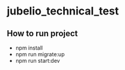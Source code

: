 # jubelio_technical_test

## How to run project

- npm install
- npm run migrate:up
- npm run start:dev
